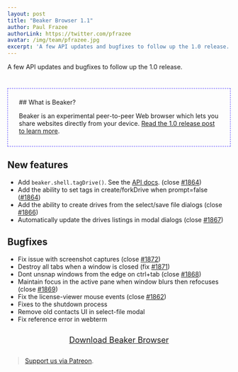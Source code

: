 ```yaml
---
layout: post
title: "Beaker Browser 1.1"
author: Paul Frazee
authorLink: https://twitter.com/pfrazee
avatar: /img/team/pfrazee.jpg
excerpt: 'A few API updates and bugfixes to follow up the 1.0 release.'
---
```


A few API updates and bugfixes to follow up the 1.0 release.

<div class="highlighted" markdown="1">
## What is Beaker?

Beaker is an experimental peer-to-peer Web browser which lets you share websites directly from your device. [Read the 1.0 release post to learn more](/2020/12/02/beaker-1-0.html).
</div>

## New features

- Add `beaker.shell.tagDrive()`. See the [API docs](https://docs.beakerbrowser.com/apis/beaker.shell#beakershelltagdriveurl-tags). (close [#1864](https://github.com/beakerbrowser/beaker/issues/1864))
- Add the ability to set tags in create/forkDrive when prompt=false ([#1864](https://github.com/beakerbrowser/beaker/issues/1864))
- Add the ability to create drives from the select/save file dialogs (close [#1866](https://github.com/beakerbrowser/beaker/issues/1866))
- Automatically update the drives listings in modal dialogs (close [#1867](https://github.com/beakerbrowser/beaker/issues/1867))

## Bugfixes

- Fix issue with screenshot captures (close [#1872](https://github.com/beakerbrowser/beaker/issues/1872))
- Destroy all tabs when a window is closed (fix [#1871](https://github.com/beakerbrowser/beaker/issues/1871))
- Dont unsnap windows from the edge on ctrl+tab (close [#1868](https://github.com/beakerbrowser/beaker/issues/1868))
- Maintain focus in the active pane when window blurs then refocuses (close [#1869](https://github.com/beakerbrowser/beaker/issues/1869))
- Fix the license-viewer mouse events (close [#1862](https://github.com/beakerbrowser/beaker/issues/1862))
- Fixes to the shutdown process
- Remove old contacts UI in select-file modal
- Fix reference error in webterm

<div style="text-align: center; margin: 2em 0">
<a class="btn" title="Download Beaker Browser" href="/install/" style="font-size: 18px; padding: 8px 22px; height: auto; width: 100%;">Download Beaker Browser</a>
</div>

> [Support us via Patreon](https://patreon.com/paul_maf_and_andrew).

<style>
  .post img,
  .post iframe,
  .post video {
    display: block;
    margin: 1.5em auto;
    max-width: 100%;
  }
  .highlighted {
    padding: 22px 25px 26px;
    margin: 40px 0 0;
    border: 1px dashed #5543ff;
  }
  .highlighted h2 { margin-top: 0 !important; }
  .highlighted > :last-child { margin-bottom: 0 !important; }
</style>
